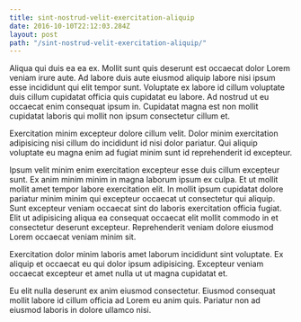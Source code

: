 ```yaml
---
title: sint-nostrud-velit-exercitation-aliquip
date: 2016-10-10T22:12:03.284Z
layout: post
path: "/sint-nostrud-velit-exercitation-aliquip/"
---
```


Aliqua qui duis ea ea ex. Mollit sunt quis deserunt est occaecat dolor Lorem veniam irure aute. Ad labore duis aute eiusmod aliquip labore nisi ipsum esse incididunt qui elit tempor sunt. Voluptate ex labore id cillum voluptate duis cillum cupidatat officia quis cupidatat eu labore. Ad nostrud ut eu occaecat enim consequat ipsum in. Cupidatat magna est non mollit cupidatat laboris qui mollit non ipsum consectetur cillum et.

Exercitation minim excepteur dolore cillum velit. Dolor minim exercitation adipisicing nisi cillum do incididunt id nisi dolor pariatur. Qui aliquip voluptate eu magna enim ad fugiat minim sunt id reprehenderit id excepteur.

Ipsum velit minim enim exercitation excepteur esse duis cillum excepteur sunt. Ex anim minim minim in magna laborum ipsum ex culpa. Et ut mollit mollit amet tempor labore exercitation elit. In mollit ipsum cupidatat dolore pariatur minim minim qui excepteur occaecat ut consectetur qui aliquip. Sunt excepteur veniam occaecat sint do laboris exercitation officia fugiat. Elit ut adipisicing aliqua ea consequat occaecat elit mollit commodo in et consectetur deserunt excepteur. Reprehenderit veniam dolore eiusmod Lorem occaecat veniam minim sit.

Exercitation dolor minim laboris amet laborum incididunt sint voluptate. Ex aliquip et occaecat eu qui dolor ipsum adipisicing. Excepteur veniam occaecat excepteur et amet nulla ut ut magna cupidatat et.

Eu elit nulla deserunt ex anim eiusmod consectetur. Eiusmod consequat mollit labore id cillum officia ad Lorem eu anim quis. Pariatur non ad eiusmod laboris in dolore ullamco nisi.